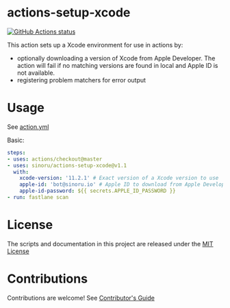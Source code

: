 # actions-setup-xcode

<p align="left">
  <a href="https://github.com/sinoru/actions-setup-xcode"><img alt="GitHub Actions status" src="https://github.com/sinoru/actions-setup-xcode/workflows/Main%20workflow/badge.svg"></a>
</p>

This action sets up a Xcode environment for use in actions by:

- optionally downloading a version of Xcode from Apple Developer. The action will fail if no matching versions are found in local and Apple ID is not available.
- registering problem matchers for error output

# Usage

See [action.yml](action.yml)

Basic:
```yaml
steps:
- uses: actions/checkout@master
- uses: sinoru/actions-setup-xcode@v1.1
  with:
    xcode-version: '11.2.1' # Exact version of a Xcode version to use
    apple-id: 'bot@sinoru.io' # Apple ID to download from Apple Developer when Xcode not available in local
    apple-id-password: ${{ secrets.APPLE_ID_PASSWORD }}
- run: fastlane scan
```

# License

The scripts and documentation in this project are released under the [MIT License](LICENSE)

# Contributions

Contributions are welcome!  See [Contributor's Guide](docs/contributors.md)
